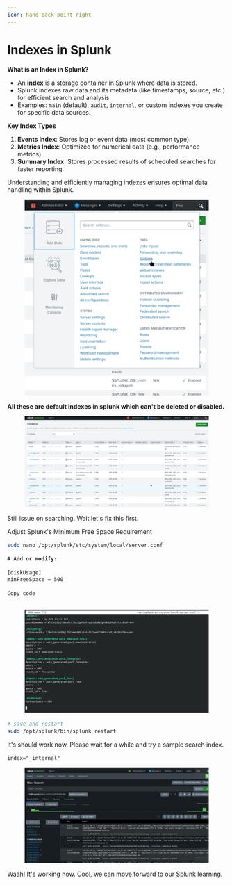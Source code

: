 ```yaml
---
icon: hand-back-point-right
---
```


# Indexes in Splunk

**What is an Index in Splunk?**

* An **index** is a storage container in Splunk where data is stored.
* Splunk indexes raw data and its metadata (like timestamps, source, etc.) for efficient search and analysis.
* Examples: `main` (default), `audit`, `internal`, or custom indexes you create for specific data sources.

**Key Index Types**

1. **Events Index**: Stores log or event data (most common type).
2. **Metrics Index**: Optimized for numerical data (e.g., performance metrics).
3. **Summary Index**: Stores processed results of scheduled searches for faster reporting.

Understanding and efficiently managing indexes ensures optimal data handling within Splunk.

<figure><img src="../../../.gitbook/assets/image (7) (1).png" alt=""><figcaption></figcaption></figure>

**All these are default indexes in splunk which can't be deleted or disabled.**

<figure><img src="../../../.gitbook/assets/image (1) (1) (1) (1) (1) (1) (1) (1) (1) (1).png" alt=""><figcaption></figcaption></figure>

Still issue on searching. Wait let's fix this first.&#x20;

Adjust Splunk's Minimum Free Space Requirement

```bash
sudo nano /opt/splunk/etc/system/local/server.conf

```

<pre class="language-bash"><code class="lang-bash"><strong># Add or modify:
</strong>
[diskUsage]
minFreeSpace = 500

Copy code

</code></pre>

<figure><img src="../../../.gitbook/assets/image (2) (1) (1) (1) (1) (1) (1) (1) (1) (1).png" alt=""><figcaption></figcaption></figure>

```bash
# save and restart
sudo /opt/splunk/bin/splunk restart

```

It's should work now. Please wait for a while and try a sample search index.

```
index="_internal"
```



<figure><img src="../../../.gitbook/assets/image (4) (1) (1) (1) (1) (1).png" alt=""><figcaption></figcaption></figure>

Waah! It's working now. Cool, we can move forward to our Splunk learning.

